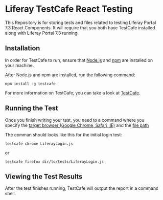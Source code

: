 # Liferay TestCafe React Testing

This Repository is for storing tests and files related to testing Liferay Portal 7.3 React Components.
It will require that you both have TestCafe installed along with Liferay Portal 7.3 running.

## Installation
In order for TestCafe to run, ensure that [Node.js](https://nodejs.org/en/) and [npm](https://www.npmjs.com/) are installed on your machine.

After Node.js and npm are installed, run the following command:
```
npm install -g testcafe
```
For more information on TestCafe, you can take a look at 
[TestCafe](https://devexpress.github.io/testcafe/documentation/getting-started/).

## Running the Test

Once you finish writing your test, you need to a command where you specify the [target browser (Google Chrome, Safari, IE)](https://devexpress.github.io/testcafe/documentation/reference/command-line-interface.html#browser-list) and the [file path](https://devexpress.github.io/testcafe/documentation/reference/command-line-interface.html#file-pathglob-pattern)

The comman should looks like this for the initial login test:
```
testcafe chrome LiferayLogin.js
```
or 
```
testcafe firefox dir/to/tests/LiferayLogin.js
```

## Viewing the Test Results
After the test finishes running, TestCafe will output the report in a command shell.
